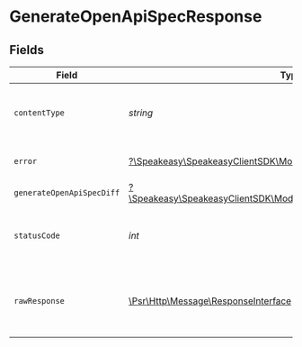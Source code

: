 # GenerateOpenApiSpecResponse


## Fields

| Field                                                                                                                  | Type                                                                                                                   | Required                                                                                                               | Description                                                                                                            |
| ---------------------------------------------------------------------------------------------------------------------- | ---------------------------------------------------------------------------------------------------------------------- | ---------------------------------------------------------------------------------------------------------------------- | ---------------------------------------------------------------------------------------------------------------------- |
| `contentType`                                                                                                          | *string*                                                                                                               | :heavy_check_mark:                                                                                                     | HTTP response content type for this operation                                                                          |
| `error`                                                                                                                | [?\Speakeasy\SpeakeasyClientSDK\Models\Shared\Error](../../models/shared/Error.md)                                     | :heavy_minus_sign:                                                                                                     | Default error response                                                                                                 |
| `generateOpenApiSpecDiff`                                                                                              | [?\Speakeasy\SpeakeasyClientSDK\Models\Shared\GenerateOpenApiSpecDiff](../../models/shared/GenerateOpenApiSpecDiff.md) | :heavy_minus_sign:                                                                                                     | OK                                                                                                                     |
| `statusCode`                                                                                                           | *int*                                                                                                                  | :heavy_check_mark:                                                                                                     | HTTP response status code for this operation                                                                           |
| `rawResponse`                                                                                                          | [\Psr\Http\Message\ResponseInterface](https://www.php-fig.org/psr/psr-7/#33-psrhttpmessageresponseinterface)           | :heavy_minus_sign:                                                                                                     | Raw HTTP response; suitable for custom response parsing                                                                |